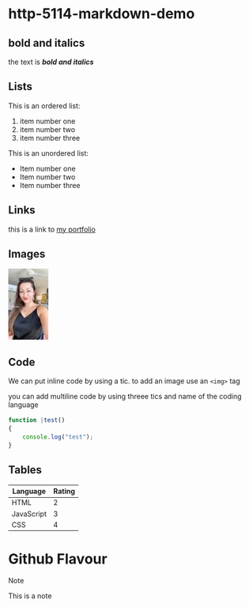 # http-5114-markdown-demo
## bold and italics

the text is **_bold and italics_**

## Lists

This is an ordered list:

1. item number one
2. item number two
3. item number three

This is an unordered list:

- Item number one
- Item number two
- Item number three

## Links

this is a link to [my portfolio](https://github.com/Anike03/http-5114-markdown-demo)

## Images

![BrickMMO 111](111.jpg)

## Code

We can put inline code by using a tic.
to add an image use an `<img>` tag

you can add multiline code by using threee tics and name of the coding language

```javascript
function |test()
{
    console.log("test");
}
```

## Tables

|Language    | Rating |
|--------    |------- |
|HTML        |    2   |
|JavaScript  |    3   |
|CSS         |    4   |

# Github Flavour

>[!Note]
>This is a note